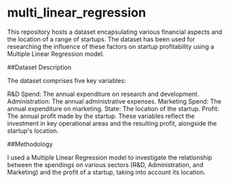 # multi_linear_regression


This repository hosts a dataset encapsulating various financial aspects and the location of a range of startups.
The dataset has been used for researching the influence of these factors on startup profitability using a Multiple Linear Regression model.

##Dataset Description

The dataset comprises five key variables:

R&D Spend: The annual expenditure on research and development.
Administration: The annual administrative expenses.
Marketing Spend: The annual expenditure on marketing.
State: The location of the startup.
Profit: The annual profit made by the startup.
These variables reflect the investment in key operational areas and the resulting profit, alongside the startup's location.

##Methodology

I used a Multiple Linear Regression model to investigate the relationship between the spendings on various sectors (R&D, Administration, and Marketing) and the profit of a startup,
taking into account its location.
